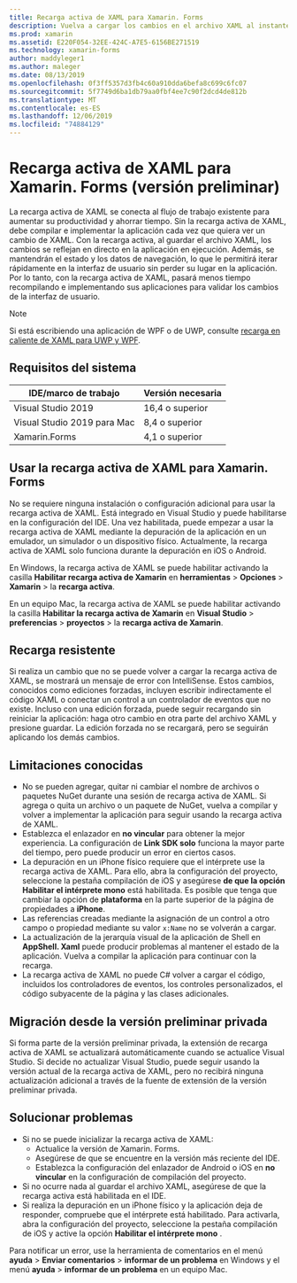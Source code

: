 ```yaml
---
title: Recarga activa de XAML para Xamarin. Forms
description: Vuelva a cargar los cambios en el archivo XAML al instante en la aplicación en ejecución, por lo que no tiene que compilar el proyecto de Xamarin. Forms después de cada cambio de XAML.
ms.prod: xamarin
ms.assetid: E220F054-32EE-424C-A7E5-6156BE271519
ms.technology: xamarin-forms
author: maddyleger1
ms.author: maleger
ms.date: 08/13/2019
ms.openlocfilehash: 0f3ff5357d3fb4c60a910dda6befa8c699c6fc07
ms.sourcegitcommit: 5f7749d6ba1db79aa0fbf4ee7c90f2dcd4de812b
ms.translationtype: MT
ms.contentlocale: es-ES
ms.lasthandoff: 12/06/2019
ms.locfileid: "74884129"
---
```

# <a name="xaml-hot-reload-for-xamarinforms-preview"></a>Recarga activa de XAML para Xamarin. Forms (versión preliminar)

La recarga activa de XAML se conecta al flujo de trabajo existente para aumentar su productividad y ahorrar tiempo. Sin la recarga activa de XAML, debe compilar e implementar la aplicación cada vez que quiera ver un cambio de XAML. Con la recarga activa, al guardar el archivo XAML, los cambios se reflejan en directo en la aplicación en ejecución. Además, se mantendrán el estado y los datos de navegación, lo que le permitirá iterar rápidamente en la interfaz de usuario sin perder su lugar en la aplicación. Por lo tanto, con la recarga activa de XAML, pasará menos tiempo recompilando e implementando sus aplicaciones para validar los cambios de la interfaz de usuario.

> [!NOTE]
> Si está escribiendo una aplicación de WPF o de UWP, consulte [recarga en caliente de XAML para UWP y WPF](/visualstudio/debugger/xaml-hot-reload).

## <a name="system-requirements"></a>Requisitos del sistema

| IDE/marco de trabajo | Versión necesaria |
|------|------------------|
|Visual Studio 2019 | 16,4 o superior
Visual Studio 2019 para Mac | 8,4 o superior
Xamarin.Forms | 4,1 o superior

## <a name="use-xaml-hot-reload-for-xamarinforms"></a>Usar la recarga activa de XAML para Xamarin. Forms

No se requiere ninguna instalación o configuración adicional para usar la recarga activa de XAML. Está integrado en Visual Studio y puede habilitarse en la configuración del IDE. Una vez habilitada, puede empezar a usar la recarga activa de XAML mediante la depuración de la aplicación en un emulador, un simulador o un dispositivo físico. Actualmente, la recarga activa de XAML solo funciona durante la depuración en iOS o Android.

En Windows, la recarga activa de XAML se puede habilitar activando la casilla **Habilitar recarga activa de Xamarin** en **herramientas** > **Opciones** > **Xamarin** > la **recarga activa**.

En un equipo Mac, la recarga activa de XAML se puede habilitar activando la casilla **Habilitar la recarga activa de Xamarin** en **Visual Studio** > **preferencias** > **proyectos** > la **recarga activa de Xamarin**.

## <a name="resilient-reloading"></a>Recarga resistente

Si realiza un cambio que no se puede volver a cargar la recarga activa de XAML, se mostrará un mensaje de error con IntelliSense. Estos cambios, conocidos como ediciones forzadas, incluyen escribir indirectamente el código XAML o conectar un control a un controlador de eventos que no existe. Incluso con una edición forzada, puede seguir recargando sin reiniciar la aplicación: haga otro cambio en otra parte del archivo XAML y presione guardar. La edición forzada no se recargará, pero se seguirán aplicando los demás cambios.

## <a name="known-limitations"></a>Limitaciones conocidas

- No se pueden agregar, quitar ni cambiar el nombre de archivos o paquetes NuGet durante una sesión de recarga activa de XAML. Si agrega o quita un archivo o un paquete de NuGet, vuelva a compilar y volver a implementar la aplicación para seguir usando la recarga activa de XAML.
- Establezca el enlazador en **no vincular** para obtener la mejor experiencia. La configuración de **Link SDK solo** funciona la mayor parte del tiempo, pero puede producir un error en ciertos casos.
- La depuración en un iPhone físico requiere que el intérprete use la recarga activa de XAML. Para ello, abra la configuración del proyecto, seleccione la pestaña compilación de iOS y asegúrese **de que la opción Habilitar el intérprete mono** está habilitada. Es posible que tenga que cambiar la opción de **plataforma** en la parte superior de la página de propiedades a **iPhone**.
- Las referencias creadas mediante la asignación de un control a otro campo o propiedad mediante su valor `x:Name` no se volverán a cargar.
- La actualización de la jerarquía visual de la aplicación de Shell en **AppShell. Xaml** puede producir problemas al mantener el estado de la aplicación. Vuelva a compilar la aplicación para continuar con la recarga.
- La recarga activa de XAML no puede C# volver a cargar el código, incluidos los controladores de eventos, los controles personalizados, el código subyacente de la página y las clases adicionales.

## <a name="migrate-from-the-private-preview"></a>Migración desde la versión preliminar privada

Si forma parte de la versión preliminar privada, la extensión de recarga activa de XAML se actualizará automáticamente cuando se actualice Visual Studio. Si decide no actualizar Visual Studio, puede seguir usando la versión actual de la recarga activa de XAML, pero no recibirá ninguna actualización adicional a través de la fuente de extensión de la versión preliminar privada.

## <a name="troubleshooting"></a>Solucionar problemas

- Si no se puede inicializar la recarga activa de XAML:
  - Actualice la versión de Xamarin. Forms.
  - Asegúrese de que se encuentre en la versión más reciente del IDE.
  - Establezca la configuración del enlazador de Android o iOS en **no vincular** en la configuración de compilación del proyecto.
- Si no ocurre nada al guardar el archivo XAML, asegúrese de que la recarga activa está habilitada en el IDE.
- Si realiza la depuración en un iPhone físico y la aplicación deja de responder, compruebe que el intérprete está habilitado. Para activarla, abra la configuración del proyecto, seleccione la pestaña compilación de iOS y active la opción **Habilitar el intérprete mono** .

Para notificar un error, use la herramienta de comentarios en el menú **ayuda** > **Enviar comentarios** > **informar de un problema** en Windows y el menú **ayuda** > **informar de un problema** en un equipo Mac.
